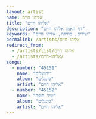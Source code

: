 ```yaml
---
layout: artist
name: אליהו חיים
title: "אליהו חיים"
description: "דף האמן אליהו חיים"
keywords: "שירים, מוזיקה, אליהו חיים"
permalink: /artists/אליהו-חיים
redirect_from:
  - /artists/list/אליהו חיים
  - /artists/אליהו-חיים/
songs:
  - number: "45151"
    name: "ירושלים"
    album: "סינגלים"
    artist: "אליהו חיים"
  - number: "45152"
    name: "שיר חופה"
    album: "סינגלים"
    artist: "אליהו חיים"
---
```

